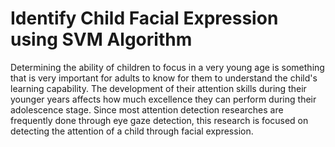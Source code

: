 # Identify Child Facial Expression using SVM Algorithm


Determining the ability of children to focus in a very young age is something that is very important for adults to know for them to understand the child's learning capability. The development of their attention skills during their younger years affects how much excellence they can perform during their adolescence stage. Since most attention detection researches are frequently done through eye gaze detection, this research is focused on detecting the attention of a child through facial expression.
